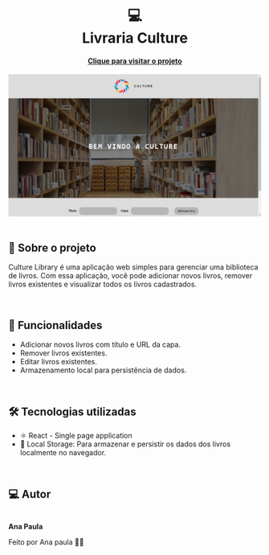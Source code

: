 <h1 align="center">
  💻<br>Livraria Culture
</h1>

<h4 align="center"><a href="https://anapaulasanto.github.io/library-reactjs/">Clique para visitar o projeto</a></h4>

<div align="center">
  <img alt="banner" title="banner" src="src/assets/banner.png">
</div>

<br>

## 📃 Sobre o projeto
<p>Culture Library é uma aplicação web simples para gerenciar uma biblioteca de livros. Com essa aplicação, você pode adicionar novos livros, remover livros existentes e visualizar todos os livros cadastrados.</p>

<br>

## 🚀 Funcionalidades
- Adicionar novos livros com título e URL da capa.
- Remover livros existentes.
-  Editar livros existentes.
- Armazenamento local para persistência de dados.

<br>

## 🛠 Tecnologias utilizadas
- ⚛ React - Single page application
- 📡 Local Storage: Para armazenar e persistir os dados dos livros localmente no navegador.

<br>

<h2> 💻 Autor</h2>

 <img style="border-radius: 50%;" src="https://avatars.githubusercontent.com/u/149811410?s=400&u=bb09c5d7f36aed097c3d8654b8d445ee587ed4b1&v=4" width="100px;" alt=""/>
 <br />
 <b>Ana Paula</b>


Feito por Ana paula 👋🏽 
